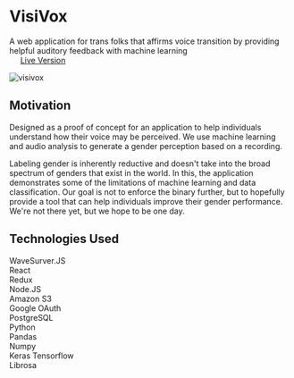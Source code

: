 # VisiVox

A web application for trans folks that affirms voice transition by providing helpful auditory feedback with machine learning <br/> 
&nbsp;&nbsp;&nbsp;&nbsp;&nbsp;[Live Version](http://visivox.herokuapp.com/home)

![visivox](https://user-images.githubusercontent.com/64286678/138532874-12095e6b-7d67-4674-abb2-a85e8915c5ca.png)


## Motivation
Designed as a proof of concept for an application to help individuals understand how their voice may be perceived. We use machine learning and audio analysis to generate a gender perception based on a recording.

Labeling gender is inherently reductive and doesn't take into the broad spectrum of genders that exist in the world. In this, the application demonstrates some of the limitations of machine learning and data classification. Our goal is not to enforce the binary further, but to hopefully provide a tool that can help individuals improve their gender performance. We're not there yet, but we hope to be one day.


## Technologies Used
WaveSurver.JS <br/>
React <br/>
Redux <br/>
Node.JS <br/>
Amazon S3 <br/>
Google OAuth <br/>
PostgreSQL <br/>
Python <br/>
Pandas <br/>
Numpy <br/>
Keras Tensorflow <br/>
Librosa <br/>

